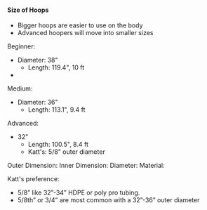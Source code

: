  #### Size of Hoops
 
 - Bigger hoops are easier to use on the body
 - Advanced hoopers will move into smaller sizes

Beginner:
- Diameter: 38"
  - Length: 119.4", 10 ft
- 

Medium:
- Diameter: 36"
  - Length: 113.1", 9.4 ft
  
Advanced:
- 32"
  - Length: 100.5", 8.4 ft
  - Katt's: 5/8" outer diameter


Outer Dimension:
Inner Dimension:
Diameter:
Material:


Katt's preference: 
- 5/8” like 32”-34”
HDPE or poly pro tubing. 
- 5/8th” or 3/4” are most common with a 32”-36” outer diameter

